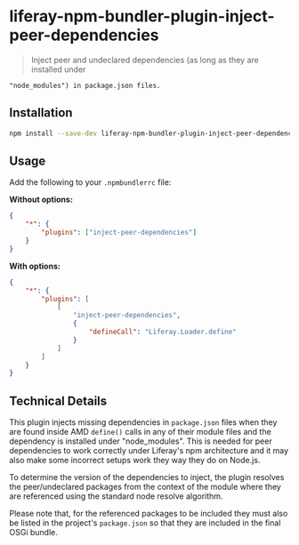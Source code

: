 # liferay-npm-bundler-plugin-inject-peer-dependencies

> Inject peer and undeclared dependencies (as long as they are installed under

    "node_modules") in package.json files.

## Installation

```sh
npm install --save-dev liferay-npm-bundler-plugin-inject-peer-dependencies
```

## Usage

Add the following to your `.npmbundlerrc` file:

**Without options:**

```json
{
	"*": {
		"plugins": ["inject-peer-dependencies"]
	}
}
```

**With options:**

```json
{
	"*": {
		"plugins": [
			[
				"inject-peer-dependencies",
				{
					"defineCall": "Liferay.Loader.define"
				}
			]
		]
	}
}
```

## Technical Details

This plugin injects missing dependencies in `package.json` files when they are
found inside AMD `define()` calls in any of their module files and the
dependency is installed under "node_modules". This is needed for peer
dependencies to work correctly under Liferay's npm architecture and it may also
make some incorrect setups work they way they do on Node.js.

To determine the version of the dependencies to inject, the plugin resolves the
peer/undeclared packages from the context of the module where they are
referenced using the standard node resolve algorithm.

Please note that, for the referenced packages to be included they must also be
listed in the project's `package.json` so that they are included in the final
OSGi bundle.
